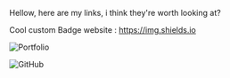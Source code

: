 Hellow, here are my links, i think they're worth looking at?

Cool custom Badge website : https://img.shields.io

![Portfolio](https://goboun.github.io/hebc/portfolio/main)

![GitHub](https://github.com/Goboun)
